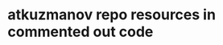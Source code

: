 # atkuzmanov repo resources in commented out code

<!--
👋 😃
**atkuzmanov/atkuzmanov** is a ✨ _special_ ✨ repository because its `README.md` (this file) appears on your GitHub profile.

Here are some ideas to get you started:

- 🔭 I’m currently working on ...
- 🌱 I’m currently learning ...
- 👯 I’m looking to collaborate on ...
- 🤔 I’m looking for help with ...
- 💬 Ask me about ...
- 📫 How to reach me: ...
- 😄 Pronouns: ...
- ⚡ Fun fact: ...
-->

<!--
<a href="https://atkuzmanov.wordpress.com/"><img src="https://raw.githubusercontent.com/atkuzmanov/atkuzmanov/master/resources/atkuzmanov-pretty.png" alt="stylized name" width="170" height="120"/></a>
-->

<!--
☕ 💻
<img src="./resources/abstract-1245745.jpg" alt="example temporary" width="640" height="350"/>
<img src="./resources/atkuzmanov%20linktr%202020-08-13.png" alt="example temporary" width="150" height="150"/>
<img src="./resources/atkuzmanov-pretty.png" alt="example temporary" width="150" height="100"/>
<img src="https://media.giphy.com/media/26u4nJPf0JtQPdStq/giphy.gif" alt="cover example temporary" width="480" height="184"/>
-->

<!-- Github Page Visit Count
![Github Page Visit Count](https://komarev.com/ghpvc/?username=atkuzmanov)
<p align="right"> <img src="https://komarev.com/ghpvc/?username=atkuzmanov" alt="atkuzmanov" /></p>
-->

<!-- Technology stack Markdown table
| CURRENT STACK | INTERESTED IN |
|---------------|---------------|
| <img src="https://devicon.dev/devicon.git/icons/java/java-original-wordmark.svg" alt="Java" width="70" height="70"/>  | <img src="https://upload.wikimedia.org/wikipedia/commons/7/74/Kotlin-logo.svg" alt="Kotlin" width="70" height="70"/> |
| <img src="https://spring.io/images/projects/spring-boot-7f2e24fb962501672cc91ccd285ed2ba.svg" alt="SpringBoot" width="70" height="70"/> | <img src="https://devicon.dev/devicon.git/icons/nodejs/nodejs-original-wordmark.svg" alt="nodejs" width="70" height="70"/> |
| <img src="https://spring.io/images/spring-logo-9146a4d3298760c2e7e49595184e1975.svg" alt="Spring" width="70" height="70"/> |  |
| <img src="https://devicon.dev/devicon.git/icons/amazonwebservices/amazonwebservices-plain-wordmark.svg" alt="aws" width="70" height="70"/> | <img src="https://devicon.dev/devicon.git/icons/react/react-original-wordmark.svg" alt="ReactJS" width="70" height="70"/> |
| <img src="https://devicon.dev/devicon.git/icons/mysql/mysql-plain-wordmark.svg" alt="SQL" width="70" height="70"/> | <img src="https://devicon.dev/devicon.git/icons/go/go-original.svg" alt="Go GoLang" width="70" height="70"/> |
| <img src="https://devicon.dev/devicon.git/icons/mongodb/mongodb-plain-wordmark.svg" alt="mongoDB" width="70" height="70"/> | <img src="https://devicon.dev/devicon.git/icons/python/python-plain-wordmark.svg" alt="Python" width="70" height="70"/> |
| <img src="https://devicon.dev/devicon.git/icons/github/github-original-wordmark.svg" alt="git" width="70" height="70"/> | <img src="https://devicon.dev/devicon.git/icons/angularjs/angularjs-plain-wordmark.svg" alt="AngularJS" width="70" height="70"/> |
| <img src="https://devicon.dev/devicon.git/icons/scala/scala-plain-wordmark.svg" alt="Scala" width="70" height="70"/> | <img src="https://devicon.dev/devicon.git/icons/html5/html5-plain-wordmark.svg" alt="HTML5" width="70" height="70"/> |
| <img src="https://devicon.dev/devicon.git/icons/javascript/javascript-plain.svg" alt="JavaScript" width="70" height="70"/> | <img src="https://devicon.dev/devicon.git/icons/css3/css3-plain-wordmark.svg" alt="CSS css3" width="70" height="70"/> |
| <img src="https://devicon.dev/devicon.git/icons/docker/docker-plain-wordmark.svg" alt="docker" width="70" height="70"/> |  |
| <img src="https://upload.wikimedia.org/wikipedia/commons/3/39/Kubernetes_logo_without_workmark.svg" alt="Kubernetes" width="70" height="70"/> |  |
| <img src="https://devicon.dev/devicon.git/icons/linux/linux-plain.svg" alt="linux" width="70" height="70"/> |  |
| <img src="https://devicon.dev/devicon.git/icons/apple/apple-original.svg" alt="apple mac osx" width="70" height="70"/> |  |
-->

<!-- Technology stack HTML table
<table border="0" cellspacing="1" cellpadding="2">
  <tbody>
    <tr>
      <th>CURRENT STACK</th>
      <th>INTERESTED IN</th>
    </tr>
    <tr>
      <td align="center">
        <a href="https://www.java.com/en/">
          <img src="https://devicon.dev/devicon.git/icons/java/java-original-wordmark.svg" alt="Java" width="70" height="70"/>
        </a>
      </td>
      <td align="center">
        <a href="https://kotlinlang.org/">
          <img src="https://upload.wikimedia.org/wikipedia/commons/7/74/Kotlin-logo.svg" alt="Kotlin" width="70" height="70"/>
        </a>
      </td>
    </tr>
    <tr>
      <td align="center">
        <a href="https://spring.io/projects/spring-boot">
          <img src="https://spring.io/images/projects/spring-boot-7f2e24fb962501672cc91ccd285ed2ba.svg" alt="SpringBoot" width="70" height="70"/>
        </a>
      </td>
      <td align="center">
        <a href="https://nodejs.org/en/">
          <img src="https://devicon.dev/devicon.git/icons/nodejs/nodejs-original-wordmark.svg" alt="nodejs" width="70" height="70"/>
        </a>
      </td>
    </tr>
    <tr>
      <td align="center">
        <a href="https://spring.io/">
          <img src="https://spring.io/images/spring-logo-9146a4d3298760c2e7e49595184e1975.svg" alt="Spring" width="70" height="70"/>
        </a>
      </td>
      <td align="center">
        <a href="https://reactjs.org/">
          <img src="https://devicon.dev/devicon.git/icons/react/react-original-wordmark.svg" alt="ReactJS" width="70" height="70"/>
        </a>
      </td>
    </tr>
    <tr>
      <td align="center">
        <a href="https://aws.amazon.com/">
          <img src="https://devicon.dev/devicon.git/icons/amazonwebservices/amazonwebservices-plain-wordmark.svg" alt="aws" width="70" height="70"/>
        </a>
      </td>
      <td align="center">
        <a href="https://golang.org/">
          <img src="https://golang.org/lib/godoc/images/go-logo-blue.svg" alt="Go GoLang" width="70" height="70"/>
        </a>
      </td>
    </tr>
    <tr>
      <td align="center">
        <a href="">
          <a href="https://www.mysql.com/">
            <img src="https://devicon.dev/devicon.git/icons/mysql/mysql-plain-wordmark.svg" alt="MySQL SQL" width="70" height="70"/>
          </a>
        </a>
      </td>
      <td align="center">
        <a href="https://www.python.org/">
          <img src="https://devicon.dev/devicon.git/icons/python/python-plain-wordmark.svg" alt="Python" width="70" height="70"/> 
        </a>
      </td>
    </tr>
    <tr>
      <td align="center">
        <a href="https://www.mongodb.com/">
          <img src="https://devicon.dev/devicon.git/icons/mongodb/mongodb-plain-wordmark.svg" alt="mongoDB" width="70" height="70"/>
        </a>
      </td>
      <td align="center">
        <a href="https://angularjs.org/">
          <img src="https://devicon.dev/devicon.git/icons/angularjs/angularjs-plain-wordmark.svg" alt="AngularJS" width="70" height="70"/>
        </a>
      </td>
    </tr>
    <tr>
      <td align="center">
        <a href="https://github.com/">
          <img src="https://devicon.dev/devicon.git/icons/github/github-original-wordmark.svg" alt="git" width="70" height="70"/>
        </a>
      </td>
      <td align="center">
        <a href="https://en.wikipedia.org/wiki/HTML5">
          <img src="https://devicon.dev/devicon.git/icons/html5/html5-plain-wordmark.svg" alt="HTML5" width="70" height="70"/>
        </a>
      </td>
    </tr>
    <tr>
      <td align="center">
        <a href="https://www.scala-lang.org/">
          <img src="https://devicon.dev/devicon.git/icons/scala/scala-plain-wordmark.svg" alt="Scala" width="70" height="70"/>
        </a>
      </td>
      <td align="center">
        <a href="https://en.wikipedia.org/wiki/CSS">
          <img src="https://devicon.dev/devicon.git/icons/css3/css3-plain-wordmark.svg" alt="CSS css3" width="70" height="70"/>
        </a>
      </td>
    </tr>
    <tr>
      <td align="center">
        <a href="https://en.wikipedia.org/wiki/JavaScript">
          <img src="https://devicon.dev/devicon.git/icons/javascript/javascript-plain.svg" alt="JavaScript" width="70" height="70"/>
        </a>
      </td>
      <td align="center"></td>
    </tr>
    <tr>
      <td align="center">
        <a href="https://www.docker.com/">
          <img src="https://devicon.dev/devicon.git/icons/docker/docker-plain-wordmark.svg" alt="docker" width="70" height="70"/>
        </a>
      </td>
      <td align="center"></td>
    </tr>
    <tr>
      <td align="center">
        <a href="https://kubernetes.io/">
          <img src="https://upload.wikimedia.org/wikipedia/commons/3/39/Kubernetes_logo_without_workmark.svg" alt="Kubernetes" width="70" height="70"/>
        </a>
      </td>
      <td align="center"></td>
    </tr>
    <tr>
      <td align="center">
        <a href="https://en.wikipedia.org/wiki/Linux">
          <img src="https://devicon.dev/devicon.git/icons/linux/linux-original.svg" alt="linux" width="70" height="70"/>
        </a>
      </td>
      <td align="center"></td>
    </tr>
    <tr>
      <td align="center">
        <a href="https://en.wikipedia.org/wiki/MacOS">
          <img src="https://devicon.dev/devicon.git/icons/apple/apple-original.svg" alt="apple mac osx" width="70" height="70"/>
        </a>
      </td>
      <td align="center"></td>
    </tr>
    <tr>
      <td align="center" colspan="2">*In no particular order.</td>
    </tr>
  </tbody>
</table>
-->

<!--
[![atkuzmanov's github stats](https://github-readme-stats.vercel.app/api?username=atkuzmanov&hide=contribs,issues&count_private=true&show_icons=true&theme=tokyonight)](https://github.com/anuraghazra/github-readme-stats)
[![Top Langs](https://github-readme-stats.vercel.app/api/top-langs/?username=atkuzmanov&hide=Rich%20Text%20Format,html,css,python,javascript&langs_count=10&layout=compact&theme=tokyonight)](https://github.com/anuraghazra/github-readme-stats)
![Github Page Visit Count](https://komarev.com/ghpvc/?username=atkuzmanov)
[![ReadMe Card](https://github-readme-stats.vercel.app/api/pin/?username=atkuzmanov&repo=genesys-java-springboot-maven-parent-pom)](https://github.com/atkuzmanov/genesys-java-springboot-maven-parent-pom)
-->
